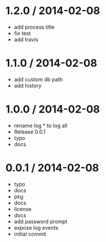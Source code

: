 
1.2.0 / 2014-02-08 
==================

 * add process title
 * fix test
 * add travis

1.1.0 / 2014-02-08 
==================

 * add custom db path
 * add history

1.0.0 / 2014-02-08 
==================

 * rename log * to log all
 * Release 0.0.1
 * typo
 * docs

0.0.1 / 2014-02-08 
==================

 * typo
 * docs
 * pkg
 * docs
 * license
 * docs
 * add password prompt
 * expose log events
 * initial commit
